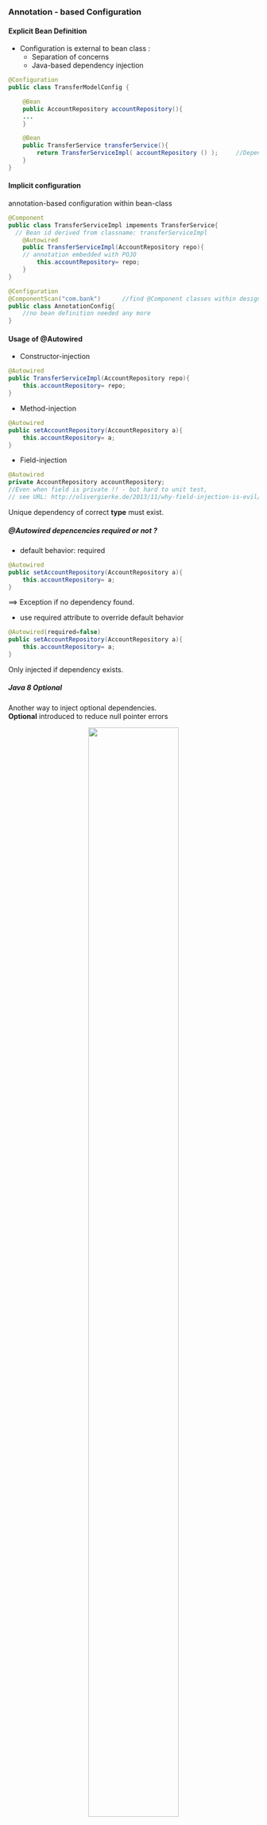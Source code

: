 ###	Annotation - based Configuration
#### Explicit Bean Definition

* Configuration is external to bean class :
	* Separation of concerns
	* Java-based dependency injection

```java
@Configuration
public class TransferModelConfig {

	@Bean
	public AccountRepository accountRepository(){
	...
	}

	@Bean
	public TransferService transferService(){
		return TransferServiceImpl( accountRepository () );		//Dependency Injection
	}
}
```

#### Implicit configuration
annotation-based configuration within bean-class

```java
@Component
public class TransferServiceImpl impements TransferService{
  // Bean id derived from classname: transferServiceImpl
	@Autowired
	public TransferServiceImpl(AccountRepository repo){
    // annotation embedded with POJO
		this.accountRepository= repo;
	}
}
```

```java
@Configuration
@ComponentScan("com.bank")		//find @Component classes within designated(sub) packages
public class AnnotationConfig{
	//no bean definition needed any more
}
```

#### Usage of **@Autowired**
* Constructor-injection
```java
@Autowired
public TransferServiceImpl(AccountRepository repo){
	this.accountRepository= repo;
}
```
* Method-injection
```java
@Autowired
public setAccountRepository(AccountRepository a){
	this.accountRepository= a;
}
```
* Field-injection
```java
@Autowired
private AccountRepository accountRepository;
//Even when field is private !! - but hard to unit test,
// see URL: http://olivergierke.de/2013/11/why-field-injection-is-evil/
```

Unique dependency of correct **type** must exist.
</br>
##### @Autowired depencencies required or not ?
* default behavior: required
```java
@Autowired
public setAccountRepository(AccountRepository a){
	this.accountRepository= a;
}
```
==> Exception if no dependency found.
* use required attribute to override default behavior
```java
@Autowired(required=false)
public setAccountRepository(AccountRepository a){
	this.accountRepository= a;
}
```
Only injected if dependency exists.

##### Java 8 Optional
Another way to inject optional dependencies.
</br>
**Optional** introduced to reduce null pointer errors

<p align="center">
  <img width="60%" height="75%" src="./src/page111.JPG">
</p>

### Constructor Vs Setter Dependency injection
Spring doesn't care. But which is the best ?


| constructors                | Setters                               |
| --------------------------- |---------------------------------------|
| Mandatory dependencies      | Optional/ changeable dependencies     |
| Immutable dependencies      | Circular dependencies                 |
| Concise                     | Inherited automatically               |
|                             | If constructor needs too many params  |


Follow the same rules  as standard Java
  * Be consistent across your project team
  * Many class use both

### Autowired & Disambiguation
```java
@Component
public class TransferServiceImpl implements TransferService {
public TransferServiceImpl(AccountRepository accountRepository){ ...}
}
```
```java
@Component
public class JpaAccountRepository implements AccountRepository { }
```
```java
@Component
public class JdbcAccountRepository implements AccountRepository { }
```
Which one should get injected ?
</br>
At startup: No such Bean Definition Exception, no unique bean of type [AccountRepository] is defined: expected single bean but found 2 ...

#### Use of the **@Qualifier**
```java
@Component
public class TransferServiceImpl implements TransferService {
                              // qualifier
public TransferServiceImpl( @Qualifier("jdbcAccountRepository")AccountRepository accountRepository){ ...}
}
```
```java
@Component("jpaAccountRepository")  // bean ID
public class JpaAccountRepository implements AccountRepository { }
```
```java
@Component("jdbcAccountRepository")
public class JdbcAccountRepository implements AccountRepository { }
```
* Autowired resolution rules :
  * Look for unique bean of required type
  * Use @Qualifier if supplied
  * Try to find a matching bean by name


* When component name is not specified names are auto generated :
  * De-capitalized non qualified classname by default
  * But will pick up implementation details from  classname
  </br>
  !! Recommendation : never rely on generated names !!
* When component name is specified it allows disambiguation when 2 bean classes implement the same interface.
</br>

Common strategy: avoid using qualifiers when possible
</Br>
Usually rare to have 2 beans of same type in the ApplicationContext

### Using @Value to set Attributes
you can use $ variables or SpEL
* Constructor-injection
```java
@Autowired
public TransferServiceImpl( @Value("${daily.limit}") int max){
  this.maxTransfersPerDay = max ;
}
```
* Method-injection
```java
@Autowired
public void setDailyLimit (@Value("$daily.limit")int max){
  this.maxTransfersPerDay = max ;
}
```
* Field-injection
```java
@Value("#{environment['daily.limit']}")
int maxTransfersPerDay;     // Not private so we can initialize in a unit test
```

### Java Config Vs Annotation syntax
Similar options are available:
<p align="center">
  <img width="60%" height="75%" src="./src/page119.JPG">
</p>

Components are scanned at startup : JAR dependencies also scanned. That could result slower startup time if too many files scanned especially for large applications. And it can be a few seconds in the worst case.
#### So what are the best practices ?
```java
//Really bad  : All "org" and "com" packages in the classpath will be scanned !
@ComponentScan({"org", "com"})
//Still bad
@ComponentScan({"org"})
//OK
@ComponentScan({"org.bank.app"})
// Optimized
@ComponentScan({"org.bank.app.repository", "com.bank.app.service" ," com.bank.app.controller"})
```
#### When use what ?
Java Configuration
* Pros :
  * Is centralized in one ( or a few ) places
  * Write any java code you need
  * Strong type checking enforced  by compiler (and IDE)
  * Can be used for all classes ( not just your own )
* Cons
  * More verbose  than annotations


Annotation
</Br>
Nice for your own beans
* Pros
 	* Single place to edit (just the class)
 	* Allows for very rapid development
* Cons
 	* Configuration spread across your code base (harder to debug / maintain)
 	* Only work for your own
 	* Merges configuration and code ( bad separation of concerns )

You can mix  Java configuration and Annotation and match in any ways
</Br>
Common approach :
Use annotations whenever possible (your classes), but sill use Java Configuration for third-part beans that aren't annotated or for legacy code that can't be changed.



### Delay Initialization
Beans normally create on startup when application context is created. **Lazy** bean are created first time when dependency injected by **ApplicationContext.getBean** methods.
</Br>
It's useful if bean's dependencies not available at startup.
```java
@Lazy
@Component
public class MailService{
  public MailService( @value("smtp:...")String url){
    // connect to mail-server
  }
}
```
